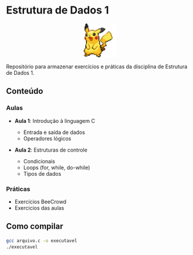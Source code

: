 # Estrutura de Dados 1

<div align="center">
    <img src="https://raw.githubusercontent.com/PokeAPI/sprites/master/sprites/pokemon/versions/generation-v/black-white/animated/25.gif" alt="Pikachu" width="100">
</div>

Repositório para armazenar exercícios e práticas da disciplina de Estrutura de Dados 1.

## Conteúdo

### Aulas
- **Aula 1**: Introdução à linguagem C
  - Entrada e saída de dados
  - Operadores lógicos
  
- **Aula 2**: Estruturas de controle
  - Condicionais
  - Loops (for, while, do-while)
  - Tipos de dados

### Práticas
- Exercícios BeeCrowd
- Exercicios das aulas

## Como compilar

```bash
gcc arquivo.c -o executavel
./executavel
```

##
